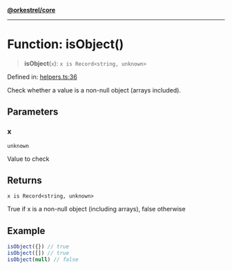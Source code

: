 [**@orkestrel/core**](../index.md)

***

# Function: isObject()

> **isObject**(`x`): `x is Record<string, unknown>`

Defined in: [helpers.ts:36](https://github.com/orkestrel/core/blob/240d6e1612057b96fd3fc03e1415fe3917a0f212/src/helpers.ts#L36)

Check whether a value is a non-null object (arrays included).

## Parameters

### x

`unknown`

Value to check

## Returns

`x is Record<string, unknown>`

True if x is a non-null object (including arrays), false otherwise

## Example

```ts
isObject({}) // true
isObject([]) // true
isObject(null) // false
```
